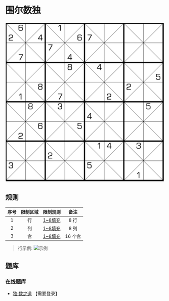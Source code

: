 # 围尔数独

![题](../../images/sudoku/围尔数独.png)

## 规则

| 序号  | 限制区域 | 限制规则    |  备注   |
|:---:|:----:|:--------|:-----:|
|  1  |  行   | [1~8填充] |  8 行  |
|  2  |  列   | [1~8填充] |  8 列  |
|  3  |  宫   | [1~8填充] | 16 个宫 |

> 行示例:
> ![示例](http://www.sudokufans.org.cn/images/demo_wil.png)

## 题库

### 在线题库

- [独·数之道](http://www.sudokufans.org.cn/lx/game.index.php?type=wil) 【需要登录】

[1~8填充]: ../../rules.md#1to8填充
